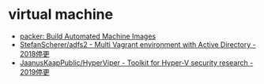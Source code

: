 # virtual machine

* [packer: Build Automated Machine Images](https://www.packer.io)
* [StefanScherer/adfs2 - Multi Vagrant environment with Active Directory - 2018停更](https://github.com/StefanScherer/adfs2)
* [JaanusKaapPublic/HyperViper - Toolkit for Hyper-V security research - 2019停更](https://github.com/JaanusKaapPublic/HyperViper)
